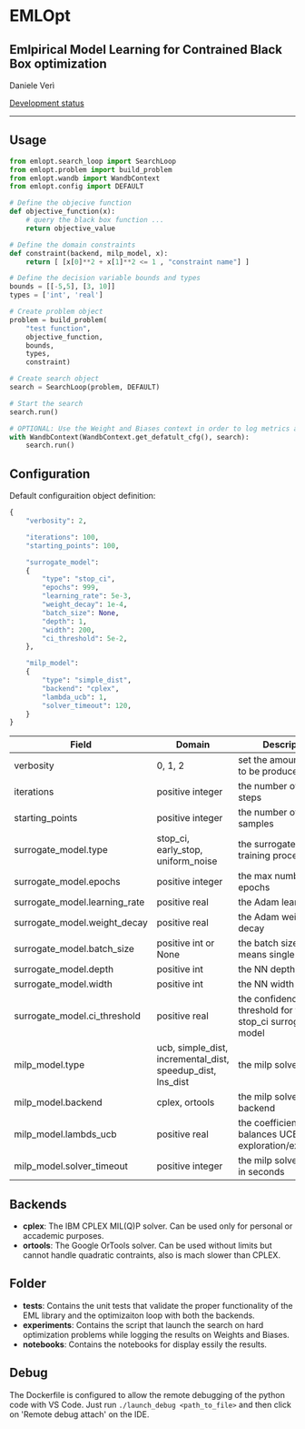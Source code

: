 # EMLOpt
## Emlpirical Model Learning for Contrained Black Box optimization
Daniele Verì

[Development status](https://github.com/LIA-UniBo/eml-opt/projects/1)
___

## Usage
```python
from emlopt.search_loop import SearchLoop
from emlopt.problem import build_problem
from emlopt.wandb import WandbContext
from emlopt.config import DEFAULT

# Define the objecive function
def objective_function(x):
    # query the black box function ...
    return objective_value

# Define the domain constraints
def constraint(backend, milp_model, x):
    return [ [x[0]**2 + x[1]**2 <= 1 , "constraint name"] ]

# Define the decision variable bounds and types
bounds = [[-5,5], [3, 10]]
types = ['int', 'real']

# Create problem object
problem = build_problem(
    "test function",
    objective_function,
    bounds,
    types,
    constraint)

# Create search object
search = SearchLoop(problem, DEFAULT)

# Start the search
search.run()

# OPTIONAL: Use the Weight and Biases context in order to log metrics and results
with WandbContext(WandbContext.get_defatult_cfg(), search):
    search.run()
```

## Configuration
Default configuraition object definition:
```python
{
    "verbosity": 2,

    "iterations": 100,
    "starting_points": 100,

    "surrogate_model":
    {
        "type": "stop_ci",
        "epochs": 999,
        "learning_rate": 5e-3,
        "weight_decay": 1e-4,
        "batch_size": None,
        "depth": 1,
        "width": 200,
        "ci_threshold": 5e-2,
    },

    "milp_model":
    {
        "type": "simple_dist",
        "backend": "cplex",
        "lambda_ucb": 1,
        "solver_timeout": 120,
    }
}
```
| Field | Domain | Description |
|-|-|-|
| verbosity | 0, 1, 2 | set the amount of log to be produced
| iterations | positive integer | the number of search steps
| starting_points | positive integer | the number of initial samples
| surrogate_model.type | stop_ci, early_stop, uniform_noise  | the surrogate model training procedure
| surrogate_model.epochs | positive integer  | the max number of epochs
| surrogate_model.learning_rate | positive real | the Adam learning rate
| surrogate_model.weight_decay | positive real | the Adam weight decay
| surrogate_model.batch_size | positive int or None | the batch size, None means single batch
| surrogate_model.depth | positive int | the NN depth
| surrogate_model.width | positive int | the NN width
| surrogate_model.ci_threshold | positive real | the confidence interval threshold for the stop_ci surrogate model
| milp_model.type | ucb, simple_dist, incremental_dist, speedup_dist, lns_dist | the milp solver model
| milp_model.backend | cplex, ortools | the milp solver backend
| milp_model.lambds_ucb | positive real | the coefficient that balances UCB exploration/exploitation
| milp_model.solver_timeout | positive integer | the milp solver timeout in seconds


## Backends
- **cplex**: The IBM CPLEX MIL(Q)P solver. Can be used only for personal or accademic purposes.
- **ortools**: The Google OrTools solver. Can be used without limits but cannot handle quadratic contraints, also is mach slower than CPLEX.

## Folder
- **tests**: Contains the unit tests that validate the proper functionality of the EML library and the optimizaiton loop with both the backends.
- **experiments**: Contains the script that launch the search on hard optimization problems while logging the results on Weights and Biases.
- **notebooks**: Contains the notebooks for display essily the results.

## Debug
The Dockerfile is configured to allow the remote debugging of the python code with VS Code.
Just run `./launch_debug <path_to_file>` and then click on 'Remote debug attach' on the IDE.
